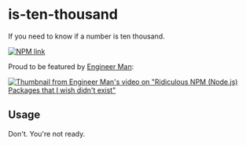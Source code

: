 # is-ten-thousand

If you need to know if a number is ten thousand.

[![NPM link](https://nodei.co/npm/is-ten-thousand.png?downloads=true&downloadRank=true&stars=true)](https://nodei.co/npm/is-ten-thousand/)

Proud to be featured by [Engineer Man](https://youtu.be/PI5wz2pwXIg?t=51):

[![Thumbnail from Engineer Man's video on "Ridiculous NPM (Node.js) Packages that I wish didn't exist"](https://i3.ytimg.com/vi/PI5wz2pwXIg/maxresdefault.jpg)](https://youtu.be/PI5wz2pwXIg?t=51)

## Usage

Don't. You're not ready.
